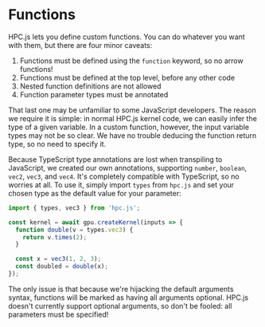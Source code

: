 # Functions

HPC.js lets you define custom functions. You can do whatever you want with them, but there are four minor caveats:

1. Functions must be defined using the `function` keyword, so no arrow functions!
2. Functions must be defined at the top level, before any other code
3. Nested function definitions are not allowed
4. Function parameter types must be annotated

That last one may be unfamiliar to some JavaScript developers. The reason we require it is simple: in normal HPC.js kernel code, we can easily infer the type of a given variable. In a custom function, however, the input variable types may not be so clear. We have no trouble deducing the function return type, so no need to specify it.

Because TypeScript type annotations are lost when transpiling to JavaScript, we created our own annotations, supporting `number`, `boolean`, `vec2`, `vec3`, and `vec4`. It's completely compatible with TypeScript, so no worries at all. To use it, simply import `types` from `hpc.js` and set your chosen type as the default value for your parameter:

```ts
import { types, vec3 } from 'hpc.js';

const kernel = await gpu.createKernel(inputs => {
  function double(v = types.vec3) {
    return v.times(2);
  }

  const x = vec3(1, 2, 3);
  const doubled = double(x);
});
```

The only issue is that because we're hijacking the default arguments syntax, functions will be marked as having all arguments optional. HPC.js doesn't currently support optional arguments, so don't be fooled: all parameters must be specified!

